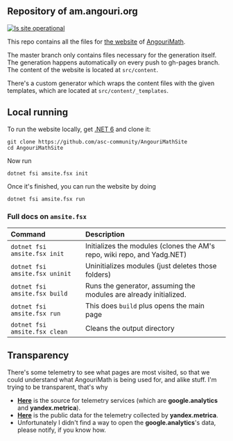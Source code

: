 ## Repository of am.angouri.org

[![Is site operational](https://img.shields.io/website?label=am.angouri.org&up_message=works%21&url=https%3A%2F%2Fam.angouri.org)](https://am.angouri.org)

This repo contains all the files for <a href="https://am.angouri.org">the website</a> of [AngouriMath](https://github.com/asc-community/AngouriMath).

The master branch only contains files necessary for the generation itself. The generation happens automatically on every push to gh-pages branch. The content of the website is located at `src/content`.

There's a custom generator which wraps the content files with the given templates, which are located at `src/content/_templates`.

## Local running

To run the website locally, get [.NET 6](https://dotnet.microsoft.com/download/dotnet/6.0) and clone it:
```
git clone https://github.com/asc-community/AngouriMathSite
cd AngouriMathSite
```

Now run
```
dotnet fsi amsite.fsx init
```

Once it's finished, you can run the website by doing
```
dotnet fsi amsite.fsx run
```

### Full docs on `amsite.fsx`

| Command                        | Description                                                             |
|:-------------------------------|:------------------------------------------------------------------------|
| `dotnet fsi amsite.fsx init`   | Initializes the modules (clones the AM's repo, wiki repo, and Yadg.NET) |
| `dotnet fsi amsite.fsx uninit` | Uninitializes modules (just deletes those folders)                      |
| `dotnet fsi amsite.fsx build`  | Runs the generator, assuming the modules are already initialized.       |
| `dotnet fsi amsite.fsx run`    | This does `build` plus opens the main page                              |
| `dotnet fsi amsite.fsx clean`  | Cleans the output directory                                             |

## Transparency

There's some telemetry to see what pages are most visited, so that we could understand what AngouriMath is being used for, and alike stuff. I'm trying to be transparent, that's why
- [**Here**](https://github.com/asc-community/AngouriMathSite/blob/master/_generator/content/_templates/top.html#L13) is the source for telemetry services (which are **google.analytics** and **yandex.metrica**).
- [**Here**](https://metrica.yandex.com/stat/traffic?group=month&period=year&accuracy=1&id=72666283) is the public data for the telemetry collected by **yandex.metrica**.
- Unfortunately I didn't find a way to open the **google.analytics**'s data, please notify, if you know how.
